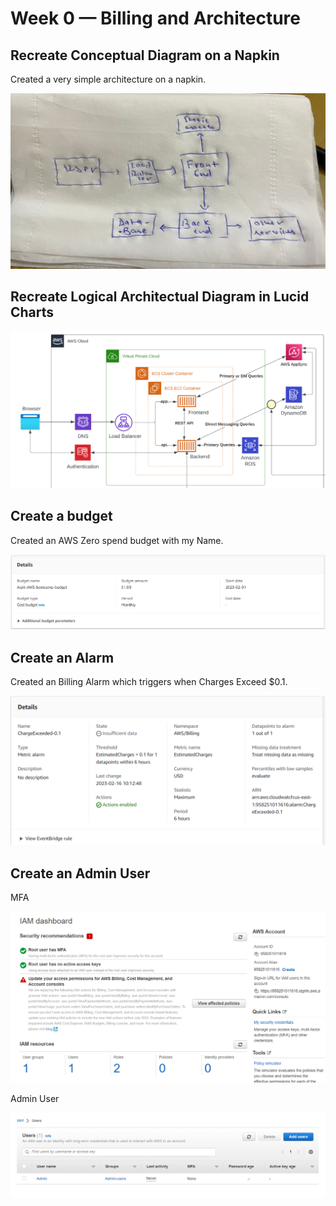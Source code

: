 # Week 0 — Billing and Architecture

## Recreate Conceptual Diagram on a Napkin

Created a very simple architecture on a napkin.

<img src="screenshots/napkin.jpeg" >

## Recreate Logical Architectual Diagram in Lucid Charts

<img src="screenshots/lucid.png" >

## Create a budget

Created an AWS Zero spend budget with my Name.

<img src="screenshots/budget.png" >

## Create an Alarm

Created an Billing Alarm which triggers when Charges Exceed $0.1.

<img src="screenshots/alarm.png" >

## Create an Admin User

MFA

<img src="screenshots/iam.png" >

Admin User

<img src="screenshots/iam-2.png" >


